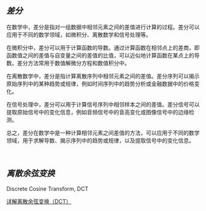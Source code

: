 
## _差分_

在数学中，差分是指对一组数据中相邻元素之间的差值进行计算的过程。差分可以应用于不同的数学领域，如微积分、离散数学和信号处理等。

在微积分中，差分可以用于计算函数的导数。通过计算函数在相邻点上的差商，即函数值之间的差值与自变量之间的差值的比值，可以近似地计算函数在某点上的导数。差分方法常用于数值解微分方程和数值积分中。

在离散数学中，差分是指计算离散序列中相邻元素之间的差值。差分序列可以揭示原始序列中的某种趋势或规律，例如时间序列中的趋势分析或金融数据中的价格变化。

在信号处理中，差分可以用于计算信号序列中相邻样本之间的差值。差分信号可以提取原始信号中的变化信息，例如音频信号中的音高变化或图像信号中的边缘检测。

总之，差分在数学中是一种计算相邻元素之间差值的方法，可以应用于不同的数学领域，用于求解导数、揭示序列中的趋势或规律，以及提取信号中的变化信息。

</br>

## _离散余弦变换_

Discrete Cosine Transform, DCT

[详解离散余弦变换（DCT）](https://zhuanlan.zhihu.com/p/85299446)
